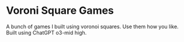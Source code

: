# Voroni Square Games
A bunch of games I built using voronoi squares. Use them how you like.
Built using ChatGPT o3-mid high.
